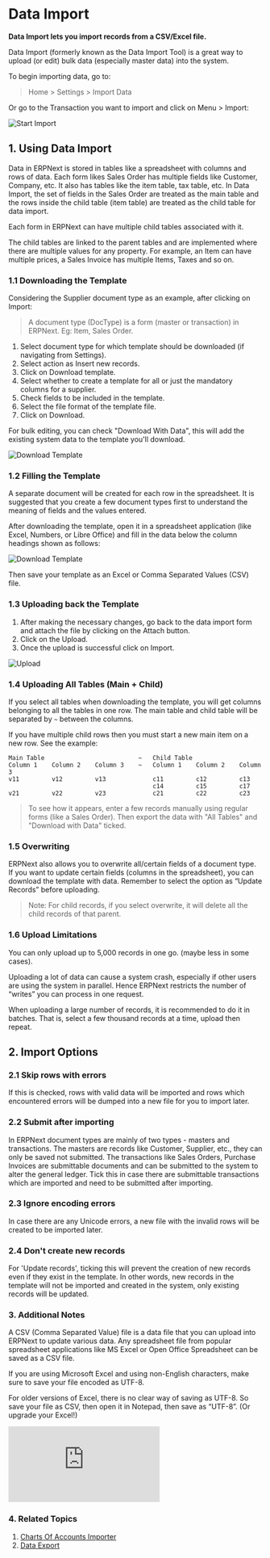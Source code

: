 <!--add breadcrumbs-->

# Data Import

**Data Import lets you import records from a CSV/Excel file.**

Data Import (formerly known as the Data Import Tool) is a great way to upload (or edit) bulk data (especially master data) into the system.

To begin importing data, go to:

> Home > Settings > Import Data

Or go to the Transaction you want to import and click on Menu > Import:

<img alt="Start Import" class="screenshot" src="{{docs_base_url}}/assets/img/setup/data-import/data-import-1-new.png">

## 1. Using Data Import

Data in ERPNext is stored in tables like a spreadsheet with columns and rows of data. Each form likes Sales Order has multiple fields like Customer, Company, etc. It also has tables like the item table, tax table, etc. In Data Import, the set of fields in the Sales Order are treated as the main table and the rows inside the child table (item table) are treated as the child table for data import.

Each form in ERPNext can have multiple child tables associated with it.

The child tables are linked to the parent tables and are implemented where there are multiple values for any property. For example, an Item can have multiple prices, a Sales Invoice has multiple Items, Taxes and so on.

### 1.1 Downloading the Template
Considering the Supplier document type as an example, after clicking on Import:

> A document type (DocType) is a form (master or transaction) in ERPNext. Eg: Item, Sales Order.

1. Select document type for which template should be downloaded (if navigating from Settings).
1. Select action as Insert new records.
1. Click on Download template.
1. Select whether to create a template for all or just the mandatory columns for a supplier.
1. Check fields to be included in the template.
1. Select the file format of the template file.
1. Click on Download.

  For bulk editing, you can check "Download With Data", this will add the existing system data to the template you'll download.
  
  <img alt="Download Template" class="screenshot" src="{{docs_base_url}}/assets/img/setup/data-import/data-import-steps.gif">

### 1.2 Filling the Template

A separate document will be created for each row in the spreadsheet. It is suggested that you create a few document types first to understand the meaning of fields and the values entered.

After downloading the template, open it in a spreadsheet application (like Excel, Numbers, or Libre Office) and fill in the data below the column headings shown as follows:

<img alt="Download Template" class="screenshot" src="{{docs_base_url}}/assets/img/setup/data-import/import-file.png">

Then save your template as an Excel or Comma Separated Values (CSV) file.

### 1.3 Uploading back the Template

1. After making the necessary changes, go back to the data import form and attach the file by clicking on the Attach button.
1. Click on the Upload.
1. Once the upload is successful click on Import.

  <img alt="Upload" class="screenshot" src="{{docs_base_url}}/assets/img/setup/data-import/data-import-4-new.png">

### 1.4 Uploading All Tables (Main + Child)

If you select all tables when downloading the template, you will get columns belonging to all the tables in
one row. The main table and child table will be separated by `~` between the columns.

If you have multiple child rows then you must start a new main item on a new
row. See the example:


    Main Table                          ~   Child Table
    Column 1    Column 2    Column 3    ~   Column 1    Column 2    Column 3
    v11         v12         v13             c11         c12         c13
                                            c14         c15         c17
    v21         v22         v23             c21         c22         c23

> To see how it appears, enter a few records manually using regular forms (like a Sales Order). Then export the data with "All Tables" and "Download with Data" ticked.

### 1.5 Overwriting

ERPNext also allows you to overwrite all/certain fields of a document type. If you want to
update certain fields (columns in the spreadsheet), you can download the template with data. Remember to
select the option as “Update Records” before uploading.

> Note: For child records, if you select overwrite, it will delete all the
child records of that parent.

### 1.6 Upload Limitations

You can only upload up to 5,000 records in one go. (maybe less in some cases).

Uploading a lot of data can cause a system crash, especially
if other users are using the system in parallel. Hence ERPNext restricts the
number of “writes” you can process in one request.

When uploading a large number of records, it is recommended to do it in batches. That is, select a few thousand records at a time, upload then repeat.

## 2. Import Options

### 2.1 Skip rows with errors
If this is checked, rows with valid data will be imported and rows which encountered errors will be dumped into a new file for you to import later.

### 2.2 Submit after importing
In ERPNext document types are mainly of two types - masters and transactions. The masters are records like Customer, Supplier, etc., they can only be saved not submitted. The transactions like Sales Orders, Purchase Invoices are submittable documents and can be submitted to the system to alter the general ledger. Tick this in case there are submittable transactions which are imported and need to be submitted after importing.

### 2.3 Ignore encoding errors
In case there are any Unicode errors, a new file with the invalid rows will be created to be imported later.

### 2.4 Don't create new records
For 'Update records', ticking this will prevent the creation of new records even if they exist in the template. In other words, new records in the template will not be imported and created in the system, only existing records will be updated. 

### 3. Additional Notes
A CSV (Comma Separated Value) file is a data file that you can upload into
ERPNext to update various data. Any spreadsheet file from popular spreadsheet
applications like MS Excel or Open Office Spreadsheet can be saved as a CSV
file.

If you are using Microsoft Excel and using non-English characters, make sure
to save your file encoded as UTF-8.

For older versions of Excel, there is no
clear way of saving as UTF-8. So save your file as CSV, then open it in
Notepad, then save as “UTF-8”. (Or upgrade your Excel!)

<div class="embed-container">
    <iframe src="https://www.youtube.com/embed/Ta2Xx3QoK3E" frameborder="0" allowfullscreen></iframe>
</div>

### 4. Related Topics
1. [Charts Of Accounts Importer](/docs/user/manual/en/setting-up/chart-of-accounts-importer)
1. [Data Export](/docs/user/manual/en/setting-up/data/data-export)

